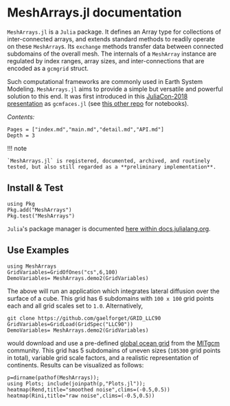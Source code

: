 # MeshArrays.jl documentation

`MeshArrays.jl` is a `Julia` package. It defines an Array type for collections of inter-connected arrays, and extends standard methods to readily operate on these `MeshArray`s. Its `exchange` methods transfer data between connected subdomains of the overall mesh. The internals of a `MeshArray` instance are regulated by index ranges, array sizes, and inter-connections that are encoded as a `gcmgrid` struct.

Such computational frameworks are commonly used in Earth System Modeling. `MeshArrays.jl` aims to provide a simple but versatile and powerful solution to this end. It was first introduced in this [JuliaCon-2018 presentation](https://youtu.be/RDxAy_zSUvg) as `gcmfaces.jl` (see [this other repo](https://github.com/gaelforget/JuliaCon2018Notebooks.git) for notebooks).

_Contents:_

```@contents
Pages = ["index.md","main.md","detail.md","API.md"]
Depth = 3
```

!!! note

    `MeshArrays.jl` is registered, documented, archived, and routinely tested, but also still regarded as a **preliminary implementation**.

## Install & Test

```
using Pkg
Pkg.add("MeshArrays")
Pkg.test("MeshArrays")
```

`Julia`'s package manager is documented [here within docs.julialang.org](https://docs.julialang.org/en/stable/stdlib/Pkg/).

## Use Examples

```
using MeshArrays
GridVariables=GridOfOnes("cs",6,100)
DemoVariables= MeshArrays.demo2(GridVariables)
```

The above will run an application which integrates lateral diffusion over the surface of a cube. This grid has 6 subdomains with `100 x 100` grid points each and all grid scales set to `1.0`. Alternatively,

```
git clone https://github.com/gaelforget/GRID_LLC90
GridVariables=GridLoad(GridSpec("LLC90"))
DemoVariables= MeshArrays.demo2(GridVariables)
```

would download and use a pre-defined [global ocean grid](http://www.geosci-model-dev.net/8/3071/2015/) from the [MITgcm](https://mitgcm.readthedocs.io/en/latest/) community. This grid has 5 subdomains of uneven sizes (`105300` grid points in total), variable grid scale factors, and a realistic representation of  continents. Results can be visualized as follows:

```
p=dirname(pathof(MeshArrays));
using Plots; include(joinpath(p,"Plots.jl"));
heatmap(Rend,title="smoothed noise",clims=(-0.5,0.5))
heatmap(Rini,title="raw noise",clims=(-0.5,0.5))
```
